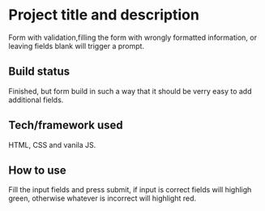 # Project title and description
Form with validation,filling the form with wrongly formatted information, or leaving fields blank will trigger a prompt.
## Build status
Finished, but form build in such a way that it should be verry easy to add additional fields.
## Tech/framework used
HTML, CSS and vanila JS.
## How to use
Fill the input fields and press submit, if input is correct fields will highligh green, otherwise whatever is incorrect will highlight red.
